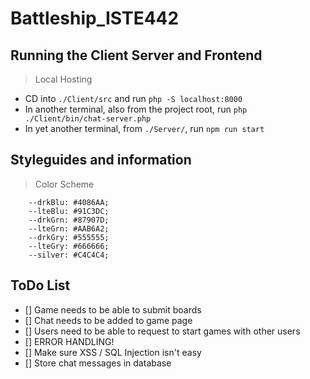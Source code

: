 # Battleship_ISTE442

## Running the Client Server and Frontend
> Local Hosting
* CD into `./Client/src` and run `php -S localhost:8000`
* In another terminal, also from the project root, run `php ./Client/bin/chat-server.php`
* In yet another terminal, from `./Server/`, run `npm run start`

## Styleguides and information
> Color Scheme
```
    --drkBlu: #4086AA;
    --lteBlu: #91C3DC;
    --drkGrn: #87907D;
    --lteGrn: #AAB6A2;
    --drkGry: #555555;
    --lteGry: #666666;
    --silver: #C4C4C4;
```

## ToDo List
- [] Game needs to be able to submit boards
- [] Chat needs to be added to game page
- [] Users need to be able to request to start games with other users
- [] ERROR HANDLING!
- [] Make sure XSS / SQL Injection isn't easy
- [] Store chat messages in database
